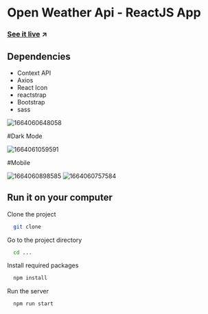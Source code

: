 # Open Weather Api - ReactJS App

### [See it live](https://bllhlc.github.io/weather-forecast-react/) ↗

## Dependencies

- Context API
- Axios
- React Icon
- reactstrap
- Bootstrap
- sass

![1664060648058](https://user-images.githubusercontent.com/77120913/192121608-50dd0c50-2a49-40a5-9abf-59e76e04a476.png)

#Dark Mode

![1664061059591](https://user-images.githubusercontent.com/77120913/192121776-b48973b7-02cf-4f29-ac8b-f8d2b80ebb9d.png)

#Mobile

![1664060898585](https://user-images.githubusercontent.com/77120913/192121795-32aacf8f-f43c-4d8d-bb79-cde840393aad.png)
![1664060757584](https://user-images.githubusercontent.com/77120913/192121791-6a0408a6-4183-4fdc-a7f7-23dc9ecae324.png)

## Run it on your computer

Clone the project

```bash
  git clone
```

Go to the project directory

```bash
  cd ...
```

Install required packages

```bash
  npm install
```

Run the server

```bash
  npm run start
```
